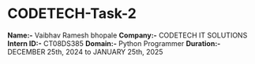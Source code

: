 # CODETECH-Task-2
**Name:-** Vaibhav Ramesh bhopale
**Company:-** CODETECH IT SOLUTIONS
**Intern ID:-** CT08DS385
**Domain:-** Python Programmer
**Duration:-**  DECEMBER 25th, 2024 to JANUARY 25th, 2025
